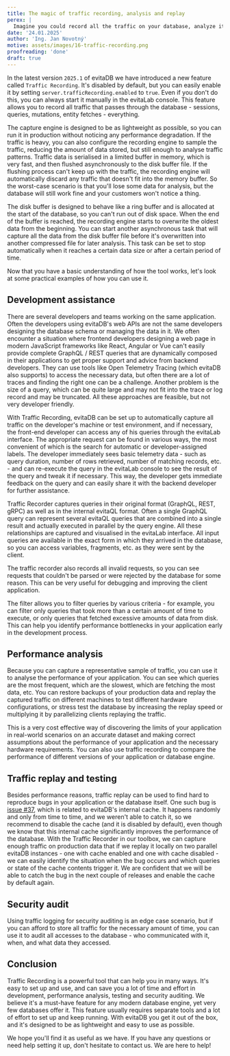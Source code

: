 ```yaml
---
title: The magic of traffic recording, analysis and replay
perex: |
  Imagine you could record all the traffic on your database, analyze it and replay it. How much easier would your life be? It's surely worth some effort to set up proper tooling to make this possible. But, what if I tell you, that all this magic can be done with just turning on a single switch?
date: '24.01.2025'
author: 'Ing. Jan Novotný'
motive: assets/images/16-traffic-recording.png
proofreading: 'done'
draft: true
---
```

In the latest version `2025.1` of evitaDB we have introduced a new feature called `Traffic Recording`. It's disabled by default, but you can easily enable it by setting `server.trafficRecording.enabled` to `true`. Even if you don't do this, you can always start it manually in the evitaLab console. This feature allows you to record all traffic that passes through the database - sessions, queries, mutations, entity fetches - everything.

The capture engine is designed to be as lightweight as possible, so you can run it in production without noticing any performance degradation. If the traffic is heavy, you can also configure the recording engine to sample the traffic, reducing the amount of data stored, but still enough to analyse traffic patterns. Traffic data is serialised in a limited buffer in memory, which is very fast, and then flushed asynchronously to the disk buffer file. If the flushing process can't keep up with the traffic, the recording engine will automatically discard any traffic that doesn't fit into the memory buffer. So the worst-case scenario is that you'll lose some data for analysis, but the database will still work fine and your customers won't notice a thing.

The disk buffer is designed to behave like a ring buffer and is allocated at the start of the database, so you can't run out of disk space. When the end of the buffer is reached, the recording engine starts to overwrite the oldest data from the beginning. You can start another asynchronous task that will capture all the data from the disk buffer file before it's overwritten into another compressed file for later analysis. This task can be set to stop automatically when it reaches a certain data size or after a certain period of time.

Now that you have a basic understanding of how the tool works, let's look at some practical examples of how you can use it.

## Development assistance

There are several developers and teams working on the same application. Often the developers using evitaDB's web APIs are not the same developers designing the database schema or managing the data in it. We often encounter a situation where frontend developers designing a web page in modern JavaScript frameworks like React, Angular or Vue can't easily provide complete GraphQL / REST queries that are dynamically composed in their applications to get proper support and advice from backend developers. They can use tools like Open Telemetry Tracing (which evitaDB also supports) to access the necessary data, but often there are a lot of traces and finding the right one can be a challenge. Another problem is the size of a query, which can be quite large and may not fit into the trace or log record and may be truncated. All these approaches are feasible, but not very developer friendly.

With Traffic Recording, evitaDB can be set up to automatically capture all traffic on the developer's machine or test environment, and if necessary, the front-end developer can access any of his queries through the evitaLab interface. The appropriate request can be found in various ways, the most convenient of which is the search for automatic or developer-assigned labels. The developer immediately sees basic telemetry data - such as query duration, number of rows retrieved, number of matching records, etc. - and can re-execute the query in the evitaLab console to see the result of the query and tweak it if necessary. This way, the developer gets immediate feedback on the query and can easily share it with the backend developer for further assistance.

Traffic Recorder captures queries in their original format (GraphQL, REST, gRPC) as well as in the internal evitaQL format. Often a single GraphQL query can represent several evitaQL queries that are combined into a single result and actually executed in parallel by the query engine. All these relationships are captured and visualised in the evitaLab interface. All input queries are available in the exact form in which they arrived in the database, so you can access variables, fragments, etc. as they were sent by the client.

The traffic recorder also records all invalid requests, so you can see requests that couldn't be parsed or were rejected by the database for some reason. This can be very useful for debugging and improving the client application.

The filter allows you to filter queries by various criteria - for example, you can filter only queries that took more than a certain amount of time to execute, or only queries that fetched excessive amounts of data from disk. This can help you identify performance bottlenecks in your application early in the development process.

## Performance analysis

Because you can capture a representative sample of traffic, you can use it to analyse the performance of your application. You can see which queries are the most frequent, which are the slowest, which are fetching the most data, etc. You can restore backups of your production data and replay the captured traffic on different machines to test different hardware configurations, or stress test the database by increasing the replay speed or multiplying it by parallelizing clients replaying the traffic.

This is a very cost effective way of discovering the limits of your application in real-world scenarios on an accurate dataset and making correct assumptions about the performance of your application and the necessary hardware requirements. You can also use traffic recording to compare the performance of different versions of your application or database engine.

## Traffic replay and testing

Besides performance reasons, traffic replay can be used to find hard to reproduce bugs in your application or the database itself. One such bug is [issue #37](https://github.com/FgForrest/evitaDB/issues/37), which is related to evitaDB's internal cache. It happens randomly and only from time to time, and we weren't able to catch it, so we recommend to disable the cache (and it is disabled by default), even though we know that this internal cache significantly improves the performance of the database. With the Traffic Recorder in our toolbox, we can capture enough traffic on production data that if we replay it locally on two parallel evitaDB instances - one with cache enabled and one with cache disabled - we can easily identify the situation when the bug occurs and which queries or state of the cache contents trigger it. We are confident that we will be able to catch the bug in the next couple of releases and enable the cache by default again.

## Security audit

Using traffic logging for security auditing is an edge case scenario, but if you can afford to store all traffic for the necessary amount of time, you can use it to audit all accesses to the database - who communicated with it, when, and what data they accessed.

## Conclusion

Traffic Recording is a powerful tool that can help you in many ways. It's easy to set up and use, and can save you a lot of time and effort in development, performance analysis, testing and security auditing. We believe it's a must-have feature for any modern database engine, yet very few databases offer it. This feature usually requires separate tools and a lot of effort to set up and keep running. With evitaDB you get it out of the box, and it's designed to be as lightweight and easy to use as possible.

We hope you'll find it as useful as we have. If you have any questions or need help setting it up, don't hesitate to contact us. We are here to help!